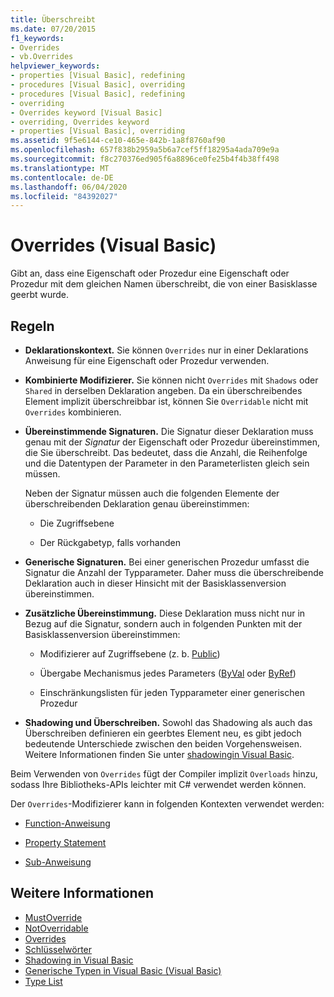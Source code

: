 ```yaml
---
title: Überschreibt
ms.date: 07/20/2015
f1_keywords:
- Overrides
- vb.Overrides
helpviewer_keywords:
- properties [Visual Basic], redefining
- procedures [Visual Basic], overriding
- procedures [Visual Basic], redefining
- overriding
- Overrides keyword [Visual Basic]
- overriding, Overrides keyword
- properties [Visual Basic], overriding
ms.assetid: 9f5e6144-ce10-465e-842b-1a8f8760af90
ms.openlocfilehash: 657f838b2959a5b6a7cef5ff18295a4ada709e9a
ms.sourcegitcommit: f8c270376ed905f6a8896ce0fe25b4f4b38ff498
ms.translationtype: MT
ms.contentlocale: de-DE
ms.lasthandoff: 06/04/2020
ms.locfileid: "84392027"
---
```

# <a name="overrides-visual-basic"></a>Overrides (Visual Basic)

Gibt an, dass eine Eigenschaft oder Prozedur eine Eigenschaft oder Prozedur mit dem gleichen Namen überschreibt, die von einer Basisklasse geerbt wurde.

## <a name="rules"></a>Regeln

- **Deklarationskontext.** Sie können `Overrides` nur in einer Deklarations Anweisung für eine Eigenschaft oder Prozedur verwenden.

- **Kombinierte Modifizierer.** Sie können nicht `Overrides` mit `Shadows` oder `Shared` in derselben Deklaration angeben. Da ein überschreibendes Element implizit überschreibbar ist, können Sie `Overridable` nicht mit `Overrides` kombinieren.

- **Übereinstimmende Signaturen.** Die Signatur dieser Deklaration muss genau mit der *Signatur* der Eigenschaft oder Prozedur übereinstimmen, die Sie überschreibt. Das bedeutet, dass die Anzahl, die Reihenfolge und die Datentypen der Parameter in den Parameterlisten gleich sein müssen.

  Neben der Signatur müssen auch die folgenden Elemente der überschreibenden Deklaration genau übereinstimmen:

  - Die Zugriffsebene

  - Der Rückgabetyp, falls vorhanden

- **Generische Signaturen.** Bei einer generischen Prozedur umfasst die Signatur die Anzahl der Typparameter. Daher muss die überschreibende Deklaration auch in dieser Hinsicht mit der Basisklassenversion übereinstimmen.

- **Zusätzliche Übereinstimmung.** Diese Deklaration muss nicht nur in Bezug auf die Signatur, sondern auch in folgenden Punkten mit der Basisklassenversion übereinstimmen:

  - Modifizierer auf Zugriffsebene (z. b. [Public](public.md))

  - Übergabe Mechanismus jedes Parameters ([ByVal](byval.md) oder [ByRef](byref.md))

  - Einschränkungslisten für jeden Typparameter einer generischen Prozedur

- **Shadowing und Überschreiben.** Sowohl das Shadowing als auch das Überschreiben definieren ein geerbtes Element neu, es gibt jedoch bedeutende Unterschiede zwischen den beiden Vorgehensweisen. Weitere Informationen finden Sie unter [shadowingin Visual Basic](../../programming-guide/language-features/declared-elements/shadowing.md).

Beim Verwenden von `Overrides` fügt der Compiler implizit `Overloads` hinzu, sodass Ihre Bibliotheks-APIs leichter mit C# verwendet werden können.

Der `Overrides`-Modifizierer kann in folgenden Kontexten verwendet werden:

- [Function-Anweisung](../statements/function-statement.md)

- [Property Statement](../statements/property-statement.md)

- [Sub-Anweisung](../statements/sub-statement.md)

## <a name="see-also"></a>Weitere Informationen

- [MustOverride](mustoverride.md)
- [NotOverridable](notoverridable.md)
- [Overrides](overridable.md)
- [Schlüsselwörter](../keywords/index.md)
- [Shadowing in Visual Basic](../../programming-guide/language-features/declared-elements/shadowing.md)
- [Generische Typen in Visual Basic (Visual Basic)](../../programming-guide/language-features/data-types/generic-types.md)
- [Type List](../statements/type-list.md)
